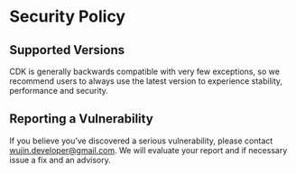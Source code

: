 # Security Policy

## Supported Versions
CDK is generally backwards compatible with very few exceptions, so we recommend users to always use the latest version to experience stability, performance and security.

## Reporting a Vulnerability
If you believe you’ve discovered a serious vulnerability, please contact wujin.developer@gmail.com. We will evaluate your report and if necessary issue a fix and an advisory.

